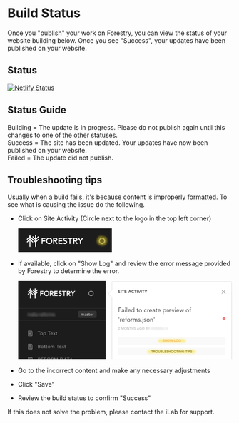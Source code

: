 # Build Status

Once you "publish" your work on Forestry, you can view the status of your website building below. Once you see "Success", your updates have been published on your website. 

## Status
[![Netlify Status](https://api.netlify.com/api/v1/badges/f64b74c7-3d43-49dc-8b02-03804aedba16/deploy-status)](https://app.netlify.com/sites/csis-ocean/deploys)

## Status Guide

Building = The update is in progress. Please do not publish again until this changes to one of the other statuses.  
Success = The site has been updated. Your updates have now been published on your website.  
Failed = The update did not publish. 

## Troubleshooting tips

Usually when a build fails, it's because content is improperly formatted.  To see what is causing the issue do the following.
- Click on Site Activity (Circle next to the logo in the top left corner)  

  ![Site Activity](site_activity.png)

- If available, click on "Show Log" and review the error message provided by Forestry to determine the error.

  ![Forestry Error](forestry_error.png)

- Go to the incorrect content and make any necessary adjustments
- Click "Save"
- Review the build status to confirm "Success"

If this does not solve the problem, please contact the iLab for support.  